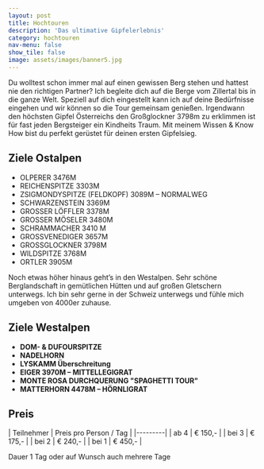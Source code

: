 ```yaml
---
layout: post
title: Hochtouren
description: 'Das ultimative Gipfelerlebnis'
category: hochtouren
nav-menu: false
show_tile: false
image: assets/images/banner5.jpg
---
```


Du wolltest schon immer mal auf einen gewissen Berg stehen und hattest nie den richtigen Partner? Ich begleite dich auf die Berge vom Zillertal bis in die ganze Welt. Speziell auf dich eingestellt kann ich auf deine Bedürfnisse eingehen und wir können so die Tour gemeinsam genießen. Irgendwann den höchsten Gipfel Österreichs den Großglockner 3798m zu erklimmen ist für fast jeden Bergsteiger ein Kindheits Traum. Mit meinem Wissen & Know How bist du perfekt gerüstet für deinen ersten Gipfelsieg.

## Ziele Ostalpen
- OLPERER 3476M
- REICHENSPITZE 3303M
- ZSIGMONDYSPITZE (FELDKOPF) 3089M – NORMALWEG
- SCHWARZENSTEIN 3369M
- GROSSER LÖFFLER 3378M
- GROSSER MÖSELER 3480M
- SCHRAMMACHER 3410 M
- GROSSVENEDIGER 3657M
- GROSSGLOCKNER 3798M
- WILDSPITZE 3768M
- ORTLER 3905M

Noch etwas höher hinaus geht’s in den Westalpen. Sehr schöne Berglandschaft in gemütlichen Hütten und auf großen Gletschern unterwegs. Ich bin sehr gerne in der Schweiz unterwegs und fühle mich umgeben von 4000er zuhause.

## Ziele Westalpen
- **DOM- & DUFOURSPITZE**
- **NADELHORN**
- **LYSKAMM Überschreitung**
- **EIGER 3970M – MITTELLEGIGRAT**
- **MONTE ROSA DURCHQUERUNG "SPAGHETTI TOUR"**
- **MATTERHORN 4478M – HÖRNLIGRAT**

## Preis

| Teilnehmer | Preis pro Person / Tag |
|---------|
| ab 4 | € 150,- |
| bei 3 | € 175,- |
| bei 2 | € 240,- |
| bei 1 | € 450,- |

Dauer 1 Tag oder auf Wunsch auch mehrere Tage
